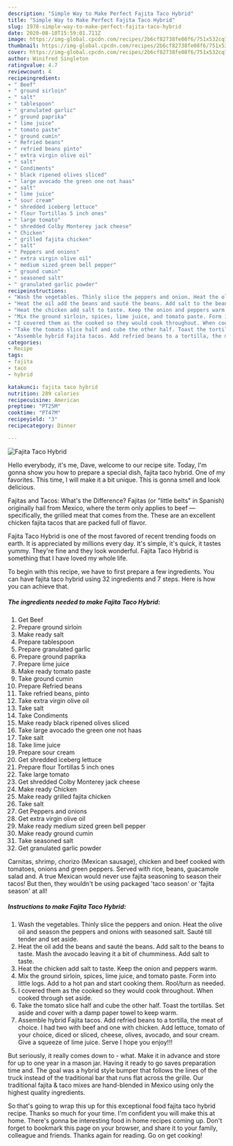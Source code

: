 ```yaml
---
description: "Simple Way to Make Perfect Fajita Taco Hybrid"
title: "Simple Way to Make Perfect Fajita Taco Hybrid"
slug: 1978-simple-way-to-make-perfect-fajita-taco-hybrid
date: 2020-08-10T15:59:01.711Z
image: https://img-global.cpcdn.com/recipes/2b6cf82738fe08f6/751x532cq70/fajita-taco-hybrid-recipe-main-photo.jpg
thumbnail: https://img-global.cpcdn.com/recipes/2b6cf82738fe08f6/751x532cq70/fajita-taco-hybrid-recipe-main-photo.jpg
cover: https://img-global.cpcdn.com/recipes/2b6cf82738fe08f6/751x532cq70/fajita-taco-hybrid-recipe-main-photo.jpg
author: Winifred Singleton
ratingvalue: 4.7
reviewcount: 4
recipeingredient:
- " Beef"
- " ground sirloin"
- " salt"
- " tablespoon"
- " granulated garlic"
- " ground paprika"
- " lime juice"
- " tomato paste"
- " ground cumin"
- " Refried beans"
- " refried beans pinto"
- " extra virgin olive oil"
- " salt"
- " Condiments"
- " black ripened olives sliced"
- " large avocado the green one not haas"
- " salt"
- " lime juice"
- " sour cream"
- " shredded iceberg lettuce"
- " flour Tortillas 5 inch ones"
- " large tomato"
- " shredded Colby Monterey jack cheese"
- " Chicken"
- " grilled fajita chicken"
- " salt"
- " Peppers and onions"
- " extra virgin olive oil"
- " medium sized green bell pepper"
- " ground cumin"
- " seasoned salt"
- " granulated garlic powder"
recipeinstructions:
- "Wash the vegetables. Thinly slice the peppers and onion. Heat the olive oil and season the peppers and onions with seasoned salt. Sauté till tender and set aside."
- "Heat the oil add the beans and sauté the beans. Add salt to the beans to taste. Mash the avocado leaving it a bit of chumminess. Add salt to taste."
- "Heat the chicken add salt to taste. Keep the onion and peppers warm."
- "Mix the ground sirloin, spices, lime juice, and tomato paste. Form into little logs. Add to a hot pan and start cooking them. Rool/turn as needed."
- "I covered them as the cooked so they would cook throughout. When cooked through set aside."
- "Take the tomato slice half and cube the other half. Toast the tortillas. Set aside and cover with a damp paper towel to keep warm."
- "Assemble hybrid Fajita tacos. Add refried beans to a tortilla, the meat of choice. I had two with beef and one with chicken. Add lettuce, tomato of your choice, diced or sliced, cheese, olives, avocado, and sour cream. Give a squeeze of lime juice. Serve I hope you enjoy!!!"
categories:
- Recipe
tags:
- fajita
- taco
- hybrid

katakunci: fajita taco hybrid 
nutrition: 289 calories
recipecuisine: American
preptime: "PT25M"
cooktime: "PT47M"
recipeyield: "3"
recipecategory: Dinner

---
```



![Fajita Taco Hybrid](https://img-global.cpcdn.com/recipes/2b6cf82738fe08f6/751x532cq70/fajita-taco-hybrid-recipe-main-photo.jpg)

Hello everybody, it's me, Dave, welcome to our recipe site. Today, I'm gonna show you how to prepare a special dish, fajita taco hybrid. One of my favorites. This time, I will make it a bit unique. This is gonna smell and look delicious.

Fajitas and Tacos: What&#39;s the Difference? Fajitas (or &#34;little belts&#34; in Spanish) originally hail from Mexico, where the term only applies to beef — specifically, the grilled meat that comes from the. These are an excellent chicken fajita tacos that are packed full of flavor.

Fajita Taco Hybrid is one of the most favored of recent trending foods on earth. It is appreciated by millions every day. It's simple, it's quick, it tastes yummy. They're fine and they look wonderful. Fajita Taco Hybrid is something that I have loved my whole life.


To begin with this recipe, we have to first prepare a few ingredients. You can have fajita taco hybrid using 32 ingredients and 7 steps. Here is how you can achieve that.

<!--inarticleads1-->

##### The ingredients needed to make Fajita Taco Hybrid:

1. Get  Beef
1. Prepare  ground sirloin
1. Make ready  salt
1. Prepare  tablespoon
1. Prepare  granulated garlic
1. Prepare  ground paprika
1. Prepare  lime juice
1. Make ready  tomato paste
1. Take  ground cumin
1. Prepare  Refried beans
1. Take  refried beans, pinto
1. Take  extra virgin olive oil
1. Take  salt
1. Take  Condiments
1. Make ready  black ripened olives sliced
1. Take  large avocado the green one not haas
1. Take  salt
1. Take  lime juice
1. Prepare  sour cream
1. Get  shredded iceberg lettuce
1. Prepare  flour Tortillas 5 inch ones
1. Take  large tomato
1. Get  shredded Colby Monterey jack cheese
1. Make ready  Chicken
1. Make ready  grilled fajita chicken
1. Take  salt
1. Get  Peppers and onions
1. Get  extra virgin olive oil
1. Make ready  medium sized green bell pepper
1. Make ready  ground cumin
1. Take  seasoned salt
1. Get  granulated garlic powder


Carnitas, shrimp, chorizo (Mexican sausage), chicken and beef cooked with tomatoes, onions and green peppers. Served with rice, beans, guacamole salad and. A true Mexican would never use fajita seasoning to season their tacos! But then, they wouldn&#39;t be using packaged &#39;taco season&#39; or &#39;fajita season&#39; at all! 

<!--inarticleads2-->

##### Instructions to make Fajita Taco Hybrid:

1. Wash the vegetables. Thinly slice the peppers and onion. Heat the olive oil and season the peppers and onions with seasoned salt. Sauté till tender and set aside.
1. Heat the oil add the beans and sauté the beans. Add salt to the beans to taste. Mash the avocado leaving it a bit of chumminess. Add salt to taste.
1. Heat the chicken add salt to taste. Keep the onion and peppers warm.
1. Mix the ground sirloin, spices, lime juice, and tomato paste. Form into little logs. Add to a hot pan and start cooking them. Rool/turn as needed.
1. I covered them as the cooked so they would cook throughout. When cooked through set aside.
1. Take the tomato slice half and cube the other half. Toast the tortillas. Set aside and cover with a damp paper towel to keep warm.
1. Assemble hybrid Fajita tacos. Add refried beans to a tortilla, the meat of choice. I had two with beef and one with chicken. Add lettuce, tomato of your choice, diced or sliced, cheese, olives, avocado, and sour cream. Give a squeeze of lime juice. Serve I hope you enjoy!!!


But seriously, it really comes down to - what. Make it in advance and store for up to one year in a mason jar. Having it ready to go saves preparation time and. The goal was a hybrid style bumper that follows the lines of the truck instead of the traditional bar that runs flat across the grille. Our traditional fajita &amp; taco mixes are hand-blended in Mexico using only the highest quality ingredients. 

So that's going to wrap this up for this exceptional food fajita taco hybrid recipe. Thanks so much for your time. I'm confident you will make this at home. There's gonna be interesting food in home recipes coming up. Don't forget to bookmark this page on your browser, and share it to your family, colleague and friends. Thanks again for reading. Go on get cooking!
